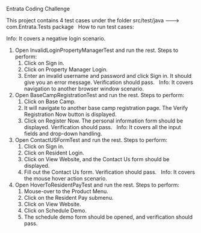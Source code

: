 Entrata Coding Challenge 


This project contains 4 test cases under the folder src/test/java ---> com.Entrata.Tests package
 
How to run test cases:

Info: It covers a negative login scenario.
1. Open InvalidLoginPropertyManagerTest and run the rest.
	Steps to perform:
	1. Click on Sign in.
	2. Click on Property Manager Login. 
	3. Enter an invalid username and password and click Sign in. It should give you an error message. Verification should pass.
 
Info: It covers navigation to another browser window scenario.
2. Open BaseCampRegistrationTest and run the rest.
	Steps to perform:
	1. Click on Base Camp.
	2. It will navigate to another base camp registration page. The Verify Registration Now button is displayed.
	3. Click on Register Now. The personal information form should be displayed. Verification should pass.
 
Info: It covers all the input fields and drop-down handling.
3. Open ContactUSFormTest and run the rest.
	Steps to perform:
	1. Click on Sign in.
	2. Click on Resident Login. 
	3. Click on View Website, and the Contact Us form should be displayed. 
	4. Fill out the Contact Us form. Verification should pass.
 
Info: It covers the mouse hover action scenario.
4. Open HoverToResidentPayTest and run the rest.
	Steps to perform:
	1. Mouse-over to the Product Menu.
	2. Click on the Resident Pay submenu. 
	3. Click on View Website.
	3. Click on Schedule Demo.
	4. The schedule demo form should be opened, and verification should pass.
 
 
